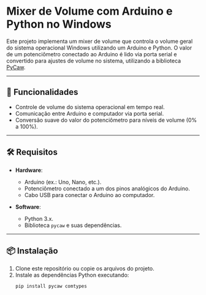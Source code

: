 # Mixer de Volume com Arduino e Python no Windows

Este projeto implementa um mixer de volume que controla o volume geral do sistema operacional Windows utilizando um Arduino e Python. O valor de um potenciômetro conectado ao Arduino é lido via porta serial e convertido para ajustes de volume no sistema, utilizando a biblioteca [PyCaw](https://github.com/AndreMiras/pycaw).

---

## 🚀 Funcionalidades

- Controle de volume do sistema operacional em tempo real.
- Comunicação entre Arduino e computador via porta serial.
- Conversão suave do valor do potenciômetro para níveis de volume (0% a 100%).

---

## 🛠️ Requisitos

- **Hardware**:
  - Arduino (ex.: Uno, Nano, etc.).
  - Potenciômetro conectado a um dos pinos analógicos do Arduino.
  - Cabo USB para conectar o Arduino ao computador.

- **Software**:
  - Python 3.x.
  - Biblioteca `pycaw` e suas dependências.

---

## 📦 Instalação

1. Clone este repositório ou copie os arquivos do projeto.
2. Instale as dependências Python executando:
   ```bash
   pip install pycaw comtypes
